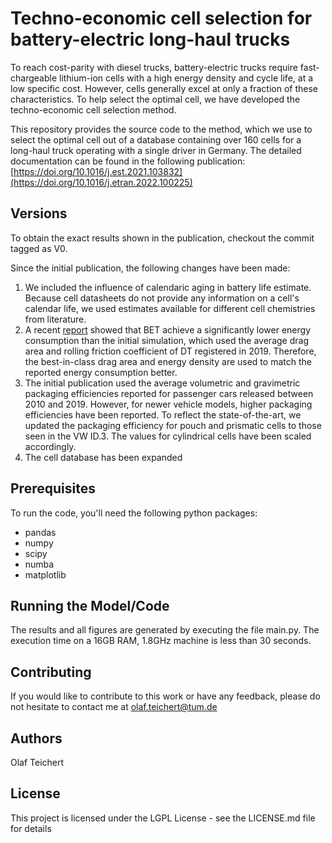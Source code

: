 # Techno-economic cell selection for battery-electric long-haul trucks

To reach cost-parity with diesel trucks, battery-electric trucks require fast-chargeable lithium-ion cells with a high energy density and cycle life, at a low specific cost. However, cells generally excel at only a fraction of these characteristics. To help select the optimal cell, we have developed the techno-economic cell selection method. 

This repository provides the source code to the method, which we use to select the optimal cell out of a database containing over 160 cells for a long-haul truck operating with a single driver in Germany. The detailed documentation can be found in the following publication: [https://doi.org/10.1016/j.est.2021.103832](https://doi.org/10.1016/j.etran.2022.100225)

## Versions

To obtain the exact results shown in the publication, checkout the commit tagged as V0. 

Since the initial publication, the following changes have been made: 
1. We included the influence of calendaric aging in battery life estimate. Because cell datasheets do not provide any information on a cell's calendar life, we used estimates available for different cell chemistries from literature.
2. A recent [report](https://brochures.volvotrucks.com/de/volvo-trucks/testberichte/2022/volvo-fh-electric-testbericht-trucker-2022-01/?page=4) showed that BET achieve a significantly lower energy consumption than the initial simulation, which used the average drag area and rolling friction coefficient of DT registered in 2019. Therefore, the best-in-class drag area and energy density are used to match the reported energy consumption better. 
3. The initial publication used the average volumetric and gravimetric packaging efficiencies reported for passenger cars released between 2010 and 2019. However, for newer vehicle models, higher packaging efficiencies have been reported. To reflect the state-of-the-art, we updated the packaging efficiency for pouch and prismatic cells to those seen in the VW ID.3. The values for cylindrical cells have been scaled accordingly. 
4. The cell database has been expanded

## Prerequisites
To run the code, you'll need the following python packages: 
  - pandas
  - numpy
  - scipy
  - numba
  - matplotlib

## Running the Model/Code

The results and all figures are generated by executing the file main.py. The execution time on a 16GB RAM, 1.8GHz machine is less than 30 seconds.

## Contributing

If you would like to contribute to this work or have any feedback, please do not hesitate to contact me at olaf.teichert@tum.de

## Authors
Olaf Teichert
 
## License
This project is licensed under the LGPL License - see the LICENSE.md file for details
